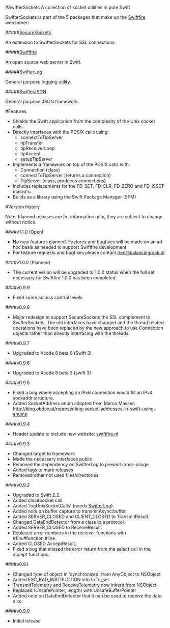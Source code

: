 #SwifterSockets
A collection of socket utilities in pure Swift

SwifterSockets is part of the 5 packages that make up the [Swiftfire](http://swiftfire.nl) webserver:

#####[SecureSockets](https://github.com/Swiftrien/SecureSockets)

An extension to SwifterSockets for SSL connections.

#####[Swiftfire](https://github.com/Swiftrien/Swiftfire)

An open source web server in Swift.

#####[SwifterLog](https://github.com/Swiftrien/SwifterLog)

General purpose logging utility.

#####[SwifterJSON](https://github.com/Swiftrien/SwifterJSON)

General purpose JSON framework.

#Features
- Shields the Swift application from the complexity of the Unix socket calls.
- Directly interfaces with the POSIX calls using:
	- connectToTipServer
	- tipTransfer
	- tipReceiverLoop
	- tipAccept
	- setupTipServer
- Implements a framework on top of the POSIX calls with:
	- Connection (class)
	- connectToTipServer (returns a connection)
	- TipServer (class, produces connections)
- Includes replacements for the FD_SET, FD_CLR, FD_ZERO and FD_ISSET macro's.
- Builds as a library using the Swift Package Manager (SPM)

#Version history

Note: Planned releases are for information only, they are subject to change without notice.

####v1.1.0 (Open)

- No new features planned. Features and bugfixes will be made on an ad-hoc basis as needed to support Swiftfire development.
- For feature requests and bugfixes please contact rien@balancingrock.nl

####v1.0.0 (Planned)

- The current verion will be upgraded to 1.0.0 status when the full set necessary for Swiftfire 1.0.0 has been completed.

####v0.9.9

- Fixed some access control levels

####v0.9.8

- Major redesign to support SecureSockets the SSL complement to SwifterSockets. The old interfaces have changed and the thread related operations have been replaced by the new approach to use Connection objects rather than directly interfacing with the threads.

####v0.9.7

- Upgraded to Xcode 8 beta 6 (Swift 3)

####v0.9.6

- Upgraded to Xcode 8 beta 3 (swift 3)

####v0.9.5

- Fixed a bug where accepting an IPv6 connection would fill an IPv4 sockaddr structure.
- Added SocketAddress enum adopted from Marco Masser: http://blog.obdev.at/representing-socket-addresses-in-swift-using-enums

####v0.9.4

- Header update to include new website: [swiftfire.nl](http://swiftfire.nl)

####v0.9.3

- Changed target to framework
- Made the necessary interfaces public
- Removed the dependency on SwifterLog to prevent cross-usage
- Added tags to mark releases
- Removed other not used files/directories

####v0.9.2

- Upgraded to Swift 2.2.
- Added closeSocket call.
- Added 'logUnixSocketCalls' (needs [SwifterLog](https://github.com/Swiftrien/SwifterLog)).
- Added note on buffer capture to transmitAsync:buffer.
- Added SERVER_CLOSED and CLIENT_CLOSED to TransmitResult.
- Changed DataEndDetector from a class to a protocol.
- Added SERVER_CLOSED to ReceiveResult.
- Replaced error numbers in the receiver functions with #file.#function.#line
- Added CLOSED AcceptResult.
- Fixed a bug that missed the error return from the select call in the accept functions.


####v0.9.1

- Changed type of object in 'synchronized' from AnyObject to NSObject
- Added EXC_BAD_INSTRUCTION info to fd_set
- TransmitTelemetry and ReceiveTelemetry now inherit from NSObject
- Replaced (UnsafePointer<UInt8>, length) with UnsafeBufferPointer<UInt8>
- Added note on DataEndDetector that it can be used to receive the data also.

####v0.9.0

- Initial release